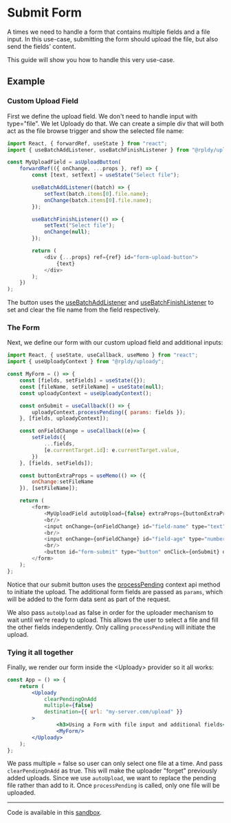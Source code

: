 # Submit Form

A times we need to handle a form that contains multiple fields and a file input. 
In this use-case, submitting the form should upload the file, but also send the fields' content.

This guide will show you how to handle this very use-case.

## Example

### Custom Upload Field

First we define the upload field. We don't need to handle input with type="file". We let Uploady do that. 
We can create a simple div that will both act as the file browse trigger and show the selected file name:

```javascript
import React, { forwardRef, useState } from "react";
import { useBatchAddListener, useBatchFinishListener } from "@rpldy/uploady";

const MyUploadField = asUploadButton(
    forwardRef(({ onChange, ...props }, ref) => {
        const [text, setText] = useState("Select file");

        useBatchAddListener((batch) => {
            setText(batch.items[0].file.name);
            onChange(batch.items[0].file.name);
        });

        useBatchFinishListener(() => {
            setText("Select file");
            onChange(null);
        });

        return (
            <div {...props} ref={ref} id="form-upload-button">
                {text}
            </div>
        );
    })
);

```

The button uses the [useBatchAddListener](../packages/ui/uploady#usebatchaddlistener-event-hook) and [useBatchFinishListener](../packages/ui/uploady#usebatchfinishlistener-event-hook) to set and clear the file name from the field respectively.

### The Form

Next, we define our form with our custom upload field and additional inputs:

```javascript
import React, { useState, useCallback, useMemo } from "react";
import { useUploadyContext } from "@rpldy/uploady";

const MyForm = () => {
    const [fields, setFields] = useState({});
    const [fileName, setFileName] = useState(null);
    const uploadyContext = useUploadyContext();

    const onSubmit = useCallback(() => {
        uploadyContext.processPending({ params: fields });
    }, [fields, uploadyContext]);

    const onFieldChange = useCallback((e)=> {
        setFields({
            ...fields,
            [e.currentTarget.id]: e.currentTarget.value,
        })
    }, [fields, setFields]);

    const buttonExtraProps = useMemo(() => ({
        onChange:setFileName
    }), [setFileName]);

    return (
        <form>
            <MyUploadField autoUpload={false} extraProps={buttonExtraProps}/>
            <br/>
            <input onChange={onFieldChange} id="field-name" type="text" placeholder="your name"/>
            <br/>
            <input onChange={onFieldChange} id="field-age" type="number" placeholder="your age"/>
            <br/>
            <button id="form-submit" type="button" onClick={onSubmit} disabled={!fileName}>Submit Form</button>
        </form>
    );
};

```

Notice that our submit button uses the [processPending](../packages/ui/uploady#processpending) context api method to initiate the upload.
The additional form fields are passed as `params`, which will be added to the form data sent as part of the request.

We also pass `autoUpload` as false in order for the uploader mechanism to wait until we're ready to upload. This allows the user to select a file and fill the other fields independently.
Only calling `processPending` will initiate the upload. 

### Tying it all together

Finally, we render our form inside the &lt;Uploady&gt; provider so it all works:

```jsx
const App = () => {
    return (
        <Uploady
            clearPendingOnAdd
            multiple={false}
            destination={{ url: "my-server.com/upload" }}
        >                
                <h3>Using a Form with file input and additional fields</h3>
                <MyForm/>         
        </Uploady>
    );
};
```

We pass multiple = false so user can only select one file at a time. 
And pass `clearPendingOnAdd` as true. This will make the uploader "forget" previously added uploads. Since we use `autoUpload`, we want to replace the pending file rather than add to it.
Once `processPending` is called, only one file will be uploaded.

---

Code is available in this [sandbox](https://codesandbox.io/s/react-uploady-inside-form-ys1wx?file=/src/App.js).
